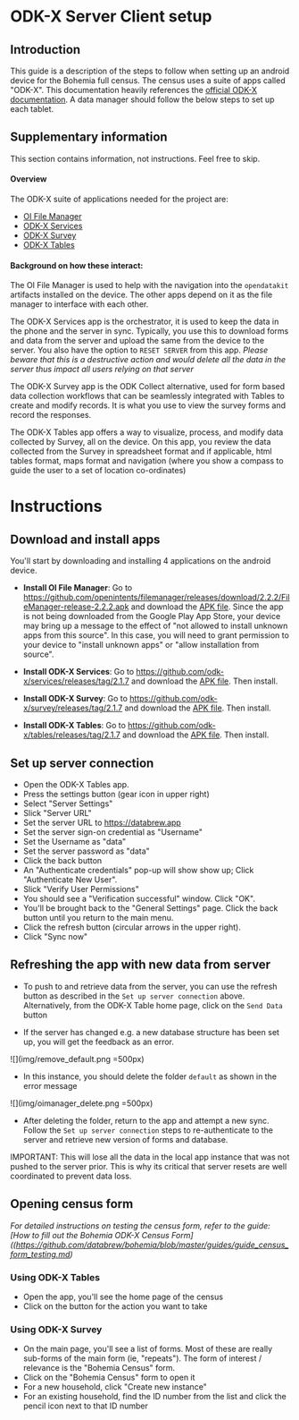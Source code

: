 # ODK-X Server Client setup

## Introduction

This guide is a description of the steps to follow when setting up an android device for the Bohemia full census. The census uses a suite of apps called "ODK-X". This documentation heavily references the [official ODK-X documentation](https://docs.odk-x.org/). A data manager should follow the below steps to set up each tablet.


## Supplementary information  

This section contains information, not instructions. Feel free to skip.

#### Overview

The ODK-X suite of applications needed for the project are:

- [OI File Manager](https://github.com/openintents/filemanager/releases)
- [ODK-X Services](https://github.com/odk-x/services/releases/latest)
- [ODK-X Survey](https://github.com/odk-x/survey/releases/latest)
- [ODK-X Tables](https://github.com/odk-x/tables/releases/latest)


#### Background on how these interact:

The OI File Manager is used to help with the navigation into the `opendatakit` artifacts installed on the device. The other apps depend on it as the file manager to interface with each other.

The ODK-X Services app is the orchestrator, it is used to keep the data in the phone and the server in sync. Typically, you use this to download forms and data from the server and upload the same from the device to the server. You also have the option to `RESET SERVER` from this app. _Please beware that this is a destructive action and would delete all the data in the server thus impact all users relying on that server_

The ODK-X Survey app is the ODK Collect alternative, used for form based data collection workflows that can be seamlessly integrated with Tables to create and modify records. It is what you use to view the survey forms and record the responses.

The ODK-X Tables app offers a way to visualize, process, and modify data collected by Survey, all on the device. On this app, you review the data collected from the Survey in spreadsheet format and if applicable, html tables format, maps format and navigation (where you show a compass to guide the user to a set of location co-ordinates)

# Instructions

## Download and install apps

You'll start by downloading and installing 4 applications on the android device.

- **Install OI File Manager**: Go to https://github.com/openintents/filemanager/releases/download/2.2.2/FileManager-release-2.2.2.apk and download the [APK file](https://github.com/openintents/filemanager/releases/download/2.2.2/FileManager-release-2.2.2.apk). Since the app is not being downloaded from the Google Play App Store, your device may bring up a message to the effect of "not allowed to install unknown apps from this source". In this case, you will need to grant permission to your device to "install unknown apps" or "allow installation from source".  

- **Install ODK-X Services**: Go to https://github.com/odk-x/services/releases/tag/2.1.7 and download the [APK file](https://github.com/odk-x/services/releases/download/2.1.7/ODK-X_Services_v2.1.7.apk). Then install.

- **Install ODK-X Survey**: Go to https://github.com/odk-x/survey/releases/tag/2.1.7 and download the [APK file](https://github.com/odk-x/survey/releases/download/2.1.7/ODK-X_Survey_v2.1.7.apk). Then install.

- **Install ODK-X Tables**: Go to https://github.com/odk-x/tables/releases/tag/2.1.7 and download the [APK file](https://github.com/odk-x/tables/releases/download/2.1.7/ODK-X_Tables_v2.1.7.apk). Then install.

## Set up server connection

- Open the ODK-X Tables app.  
- Press the settings button (gear icon in upper right)  
- Select "Server Settings"  
- Slick "Server URL"  
- Set the server URL to https://databrew.app  
- Set the server sign-on credential as "Username"  
- Set the Username as "data"  
- Set the server password as "data"  
- Click the back button  
- An "Authenticate credentials" pop-up will show show up; Click "Authenticate New User".  
- Slick "Verify User Permissions"  
- You should see a "Verification successful" window. Click "OK".  
- You'll be brought back to the "General Settings" page. Click the back button until you return to the main menu.
- Click the refresh button (circular arrows in the upper right).  
- Click "Sync now"  

## Refreshing the app with new data from server

- To push to and retrieve data from the server, you can use the refresh button as described in the `Set up server connection` above.
Alternatively, from the ODK-X Table home page, click on the `Send Data` button

- If the server has changed e.g. a new database structure has been set up, you will get the feedback as an error.

![](img/remove_default.png =500px)

- In this instance, you should delete the folder `default` as shown in the error message

![](img/oimanager_delete.png =500px)

- After deleting the folder, return to the app and attempt a new sync. Follow the `Set up server connection` steps to re-authenticate to the server and retrieve new version of forms and database. 

IMPORTANT: This will lose all the data in the local app instance that was not pushed to the server prior. This is why its critical that server resets are well coordinated to prevent data loss.


## Opening census form

_For detailed instructions on testing the census form, refer to the guide: [How to fill out the Bohemia ODK-X Census Form]((https://github.com/databrew/bohemia/blob/master/guides/guide_census_form_testing.md)_

### Using ODK-X Tables
- Open the app, you'll see the home page of the census
- Click on the button for the action you want to take

### Using ODK-X Survey
- On the main page, you'll see a list of forms. Most of these are really sub-forms of the main form (ie, "repeats"). The form of interest / relevance is the "Bohemia Census" form.
- Click on the "Bohemia Census" form to open it  
- For a new household, click "Create new instance"
- For an existing household, find the ID number from the list and click the pencil icon next to that ID number  






